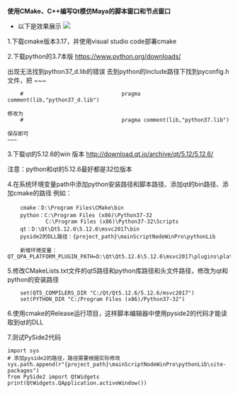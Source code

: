 **使用CMake、C++编写Qt模仿Maya的脚本窗口和节点窗口**
- 以下是效果展示
![](https://github.com/GongShan-Liu/blogImages/blob/main/imgs/mainScriptNodeWinPro.gif?raw=true)

1.下载cmake版本3.17，并使用visual studio code部署cmake


2.下载python的3.7本版
    https://www.python.org/downloads/

出现无法找到python37_d.lib的错误
    去到python的include路径下找到pyconfig.h文件，把
    ~~~
    
        #                               pragma comment(lib,"python37_d.lib")

    修改为
        #                               pragma comment(lib,"python37.lib")

    保存即可
    ~~~



3.下载qt的5.12.6的win 版本
    http://download.qt.io/archive/qt/5.12/5.12.6/

注意：python和qt的5.12.6最好都是32位版本

4.在系统环境变量path中添加python安装路径和脚本路径、添加qt的bin路径、添加cmake的路径
例如：
~~~
    cmake：D:\Program Files\CMake\bin
    python：C:\Program Files (x86)\Python37-32
            C:\Program Files (x86)\Python37-32\Scripts
    qt：D:\Qt\Qt5.12.6\5.12.6\msvc2017\bin
    pyside2的DLL路径：{project_path}\mainScriptNodeWinPro\pythonLib

    新增环境变量：QT_QPA_PLATFORM_PLUGIN_PATH=D:\Qt\Qt5.12.6\5.12.6\msvc2017\plugins\platforms
~~~

5.修改CMakeLists.txt文件的qt5路径和python库路径和头文件路径，修改为qt和python的安装路径
~~~
    set(QT5_COMPILERS_DIR "C:/Qt/Qt5.12.6/5.12.6/msvc2017")
    set(PYTHON_DIR "C:/Program Files (x86)/Python37-32")
~~~

6.使用cmake的Release运行项目，这样脚本编辑器中使用pyside2的代码才能读取到qt的DLL

7.测试PySide2代码
~~~
import sys
# 添加pyside2的路径，路径需要根据实际修改
sys.path.append(r"{project_path}\mainScriptNodeWinPro\pythonLib\site-packages")
from PySide2 import QtWidgets
print(QtWidgets.QApplication.activeWindow())
~~~
